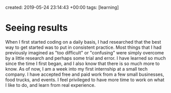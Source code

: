 created: 2019-05-24 23:14:43 +00:00
tags: [learning]

# Seeing results


When I first started coding on a daily basis, I had researched that the best way to get started was to put in consistent practice. Most things that I had previously imagined as "too difficult" or "confusing" were simply overcome by a little research and perhaps some trial and error. I have learned so much since the time I first began, and I also know that there is so much more to know. As of now, I am a week into my first internship at a small tech company. I have accepted free and paid work from a few small businesses, food trucks, and events. I feel privileged to have more time to work on what I like to do, and learn from real experience.

